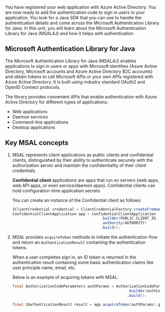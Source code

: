 You have registered your web application with Azure Active Directory. You are now ready to add the authentication code to sign in users in your application. You look for a Java SDK that you can use to handle the authentication details and come across the Microsoft Authentication Library for Java.  In this unit, you will learn about the Microsoft Authentication Library for Java (MSAL4J) and how it helps with authentication.

## Microsoft Authentication Library for Java

The Microsoft Authentication Library for Java (MSAL4J) enables applications to sign in users or apps with Microsoft identities (Azure Active Directory, Microsoft accounts and Azure Active Directory B2C accounts) and obtain tokens to call Microsoft APIs or your own APIs registered with Azure Active Directory. It is built using industry standard OAuth2 and OpenID Connect protocols.

The library provides convenient APIs that enable authentication with Azure Active Directory for different types of applications:

- Web applications
- Daemon services
- Command-line applications
- Desktop applications

## Key MSAL concepts

1. MSAL represents client applications as public clients and confidential clients, distinguished by their ability to authenticate securely with the authorization server and maintain the confidentiality of their client credentials. 

    **Confidential client** applications are apps that run on servers (web apps, web API apps, or even service/daemon apps). Confidential clients can hold configuration-time application secrets. 

    You can create an instance of the Confidential client as follows:

    ```Java
    IClientCredential credential = ClientCredentialFactory.createFromSecret(CLIENT_SECRET);
    ConfidentialClientApplication app = ConfidentialClientApplication
                                            .builder(PUBLIC_CLIENT_ID, credential)
                                            .authority(AUTHORITY)
                                            .build();

    ```

2. MSAL provides `acquireToken` methods to initiate the authentication flow and return an `AuthenticationResult` containing the authentication tokens. 

    When a user completes sign in, an ID token is returned in the authentication result containing some basic authentication claims like user principle name, email, etc. 

    Below is an example of acquiring tokens with MSAL:

    ```Java
    final AuthorizationCodeParameters authParams = AuthorizationCodeParameters
                                                        .builder(authCode, new URI(Config.REDIRECT_URI)).scopes(Collections.singleton(Config.SCOPES))
                                                        .build();

    final IAuthenticationResult result = app.acquireToken(authParams).get();
    ```

